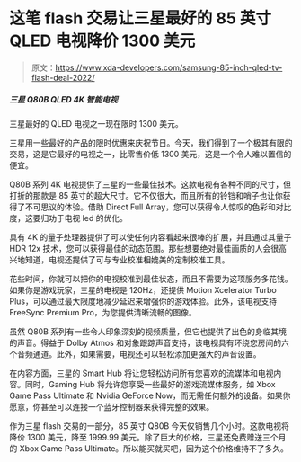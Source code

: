 # 这笔 flash 交易让三星最好的 85 英寸 QLED 电视降价 1300 美元

> 原文：<https://www.xda-developers.com/samsung-85-inch-qled-tv-flash-deal-2022/>

##### 三星 Q80B QLED 4K 智能电视

三星最好的 QLED 电视之一现在限时 1300 美元。

三星用一些最好的产品的限时优惠来庆祝节日。今天，我们得到了一个极其有限的交易，这是它最好的电视之一，比零售价低 1300 美元，这是一个令人难以置信的便宜。

Q80B 系列 4K 电视提供了三星的一些最佳技术。这款电视有各种不同的尺寸，但打折的那款是 85 英寸的超大尺寸。它不仅很大，而且所有的铃铛和哨子也让你获得了不可思议的体验。借助 Direct Full Array，您可以获得令人惊叹的色彩和对比度，这要归功于电视 led 的优化。

具有 4K 的量子处理器提供了可以使任何内容看起来很棒的扩展，并且通过其量子 HDR 12x 技术，您可以获得最佳的动态范围。那些想要绝对最佳画质的人会很高兴地知道，电视还提供了可与专业校准相媲美的定制校准工具。

花些时间，你就可以把你的电视校准到最佳状态，而且不需要为这项服务多花钱。如果你是游戏玩家，三星的电视是 120Hz，还提供 Motion Xcelerator Turbo Plus，可以通过最大限度地减少延迟来增强你的游戏体验。此外，该电视支持 FreeSync Premium Pro，为您提供清晰流畅的图像。

虽然 Q80B 系列有一些令人印象深刻的视频质量，但它也提供了出色的身临其境的声音。得益于 Dolby Atmos 和对象跟踪声音支持，该电视具有环绕您房间的六个音频通道。此外，如果需要，电视还可以轻松添加更强大的声音设置。

在内容方面，三星的 Smart Hub 将让您轻松访问所有您喜欢的流媒体和电视内容。同时，Gaming Hub 将允许您享受一些最好的游戏流媒体服务，如 Xbox Game Pass Ultimate 和 Nvidia GeForce Now，而无需任何额外的设备。如果你愿意，你甚至可以连接一个蓝牙控制器来获得完整的效果。

作为三星 flash 交易的一部分，85 英寸 Q80B 今天仅销售几个小时。这款电视将降价 1300 美元，降至 1999.99 美元。除了巨大的价格，三星还免费赠送三个月的 Xbox Game Pass Ultimate。所以能买就买吧，因为这个价格维持不了多久。